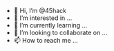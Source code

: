 - 👋 Hi, I’m @45hack
- 👀 I’m interested in ...
- 🌱 I’m currently learning ...
- 💞️ I’m looking to collaborate on ...
- 📫 How to reach me ...

<!---
45hack/45hack is a ✨ special ✨ repository because its `README.md` (this file) appears on your GitHub profile.
You can click the Preview link to take a look at your changes.
--->
